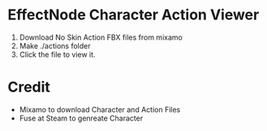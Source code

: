 # EffectNode Character Action Viewer
1. Download No Skin Action FBX files from mixamo
2. Make ./actions folder
3. Click the file to view it.

# Credit
- Mixamo to download Character and Action Files
- Fuse at Steam to genreate Character